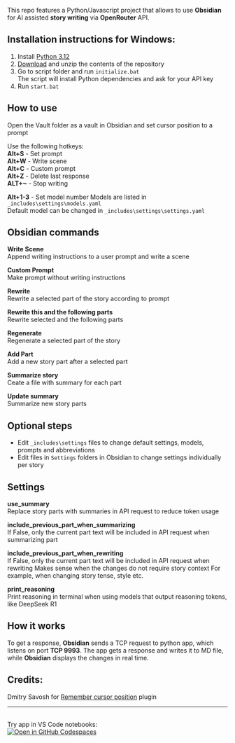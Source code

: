 This repo features a Python/Javascript project that allows to use **Obsidian** for AI assisted **story writing** via **OpenRouter** API.  

## Installation instructions for Windows:
1. Install [Python 3.12](https://www.python.org/downloads/release/python-3122/)  
2. [Download](https://github.com/aksenov-fx/Obsidian-AI-Story-Writer/archive/refs/heads/main.zip) and unzip the contents of the repository  
3. Go to script folder and run `initialize.bat`  
The script will install Python dependencies and ask for your API key
4. Run `start.bat`  

## How to use
Open the Vault folder as a vault in Obsidian and set cursor position to a prompt

Use the following hotkeys:  
**Alt+S** - Set prompt  
**Alt+W** - Write scene  
**Alt+C** - Custom prompt  
**Alt+Z** - Delete last response  
**ALT+~** - Stop writing  

**Alt+1-3** - Set model number 
Models are listed in `_includes\settings\models.yaml`  
Default model can be changed in `_includes\settings\settings.yaml`

## Obsidian commands
**Write Scene**  
Append writing instructions to a user prompt and write a scene  

**Custom Prompt**  
Make prompt without writing instructions  

**Rewrite**  
Rewrite a selected part of the story according to prompt  

**Rewrite this and the following parts**  
Rewrite selected and the following parts  

**Regenerate**  
Regenerate a selected part of the story  

**Add Part**  
Add a new story part after a selected part  

**Summarize story**  
Ceate a file with summary for each part

**Update summary**  
Summarize new story parts

## Optional steps
- Edit `_includes\settings` files to change default settings, models, prompts and abbreviations
- Edit files in `Settings` folders in Obsidian to change settings individually per story

## Settings

**use_summary**  
Replace story parts with summaries in API request to reduce token usage

**include_previous_part_when_summarizing**  
If False, only the current part text will be included in API request when summarizing part

**include_previous_part_when_rewriting**  
If False, only the current part text will be included in API request when rewriting
Makes sense when the changes do not require story context
For example, when changing story tense, style etc.

**print_reasoning**  
Print reasoning in terminal when using models that output reasoning tokens, like DeepSeek R1  

## How it works
To get a response, **Obsidian** sends a TCP request to python app, which listens on port **TCP 9993**. The app gets a response and writes it to MD file, while **Obsidian** displays the changes in real time.  

## Credits:
Dmitry Savosh for [Remember cursor position](https://github.com/dy-sh/obsidian-remember-cursor-position) plugin  

---
\
Try app in VS Code notebooks:  
[![Open in GitHub Codespaces](https://github.com/codespaces/badge.svg)](https://github.com/codespaces/new?hide_repo_select=true&ref=main&repo=941547309&skip_quickstart=true)